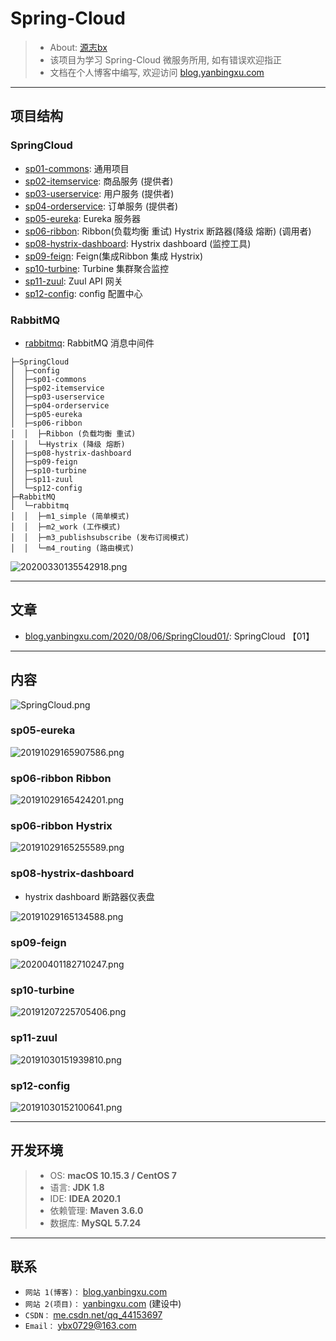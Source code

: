 # Spring-Cloud
> - About: [源志bx](http://blog.yanbingxu.com/)
> - 该项目为学习 Spring-Cloud 微服务所用, 如有错误欢迎指正
> - 文档在个人博客中编写, 欢迎访问 [blog.yanbingxu.com](http://blog.yanbingxu.com/)

---
## 项目结构

### SpringCloud

- [sp01-commons](./sp01-commons): 通用项目
- [sp02-itemservice](./sp02-itemservice): 商品服务 (提供者)
- [sp03-userservice](./sp03-userservice): 用户服务 (提供者)
- [sp04-orderservice](./sp04-orderservice): 订单服务 (提供者)
- [sp05-eureka](./sp05-eureka): Eureka 服务器
- [sp06-ribbon](./sp06-ribbon): Ribbon(负载均衡 重试) Hystrix 断路器(降级 熔断) (调用者)
- [sp08-hystrix-dashboard](./sp08-hystrix-dashboard): Hystrix dashboard (监控工具)
- [sp09-feign](./sp09-feign): Feign(集成Ribbon 集成 Hystrix)
- [sp10-turbine](./sp10-turbine): Turbine 集群聚合监控
- [sp11-zuul](./sp11-zuul): Zuul API 网关
- [sp12-config](./sp12-config): config 配置中心

### RabbitMQ

- [rabbitmq](./rabbitmq): RabbitMQ 消息中间件

```
├─SpringCloud
│  ├─config
│  ├─sp01-commons
│  ├─sp02-itemservice
│  ├─sp03-userservice
│  ├─sp04-orderservice
│  ├─sp05-eureka
│  ├─sp06-ribbon
│  │  ├─Ribbon (负载均衡 重试)
│  │  └─Hystrix (降级 熔断)
│  ├─sp08-hystrix-dashboard
│  ├─sp09-feign
│  ├─sp10-turbine
│  ├─sp11-zuul
│  └─sp12-config
├─RabbitMQ
│  └─rabbitmq
│  │  ├─m1_simple (简单模式)
│  │  ├─m2_work (工作模式)
│  │  ├─m3_publishsubscribe (发布订阅模式)
│  │  └─m4_routing (路由模式)
```

![20200330135542918.png](./img/20200330135542918.png)

---
## 文章

- [blog.yanbingxu.com/2020/08/06/SpringCloud01/](http://blog.yanbingxu.com/2020/08/06/SpringCloud01/): SpringCloud 【01】

---
## 内容

![SpringCloud.png](./img/SpringCloud.png)

### sp05-eureka

![20191029165907586.png](./img/20191029165907586.png)

### sp06-ribbon Ribbon
 
![20191029165424201.png](./img/20191029165424201.png)

### sp06-ribbon Hystrix

![20191029165255589.png](./img/20191029165255589.png)

### sp08-hystrix-dashboard

- hystrix dashboard 断路器仪表盘

![20191029165134588.png](./img/20191029165134588.png)

### sp09-feign

![20200401182710247.png](./img/20200401182710247.png)

### sp10-turbine

![20191207225705406.png](./img/20191207225705406.png)

### sp11-zuul

![20191030151939810.png](./img/20191030151939810.png)

### sp12-config

![20191030152100641.png](./img/20191030152100641.png)

---
## 开发环境
> - OS: **macOS 10.15.3 / CentOS 7**
> - 语言: **JDK 1.8**
> - IDE: **IDEA 2020.1**
> - 依赖管理: **Maven 3.6.0**
> - 数据库: **MySQL 5.7.24**

---
## 联系
- `网站 1(博客)：` [blog.yanbingxu.com](https://blog.yanbingxu.com/)
- `网站 2(项目)：` [yanbingxu.com](http://yanbingxu.com/) (建设中)
- `CSDN：` [me.csdn.net/qq_44153697](https://me.csdn.net/qq_44153697)
- `Email：` <ybx0729@163.com>